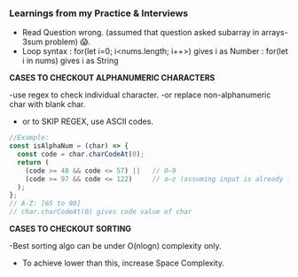 
### Learnings from my Practice & Interviews 

- Read Question wrong. (assumed that question asked subarray in arrays-3sum problem) 😱.
- Loop syntax : for(let i=0; i<nums.length; i++>) gives i as Number
              : for(let i in nums) gives i as String 

**CASES TO CHECKOUT ALPHANUMERIC CHARACTERS**

-use regex to check individual character.
-or replace non-alphanumeric char with blank char.
- or to SKIP REGEX, use ASCII codes.

```js
//Example:
const isAlphaNum = (char) => {
  const code = char.charCodeAt(0);
  return (
    (code >= 48 && code <= 57) ||   // 0–9
    (code >= 97 && code <= 122)     // a–z (assuming input is already lowercased)
  );
};
// A-Z: [65 to 90]
// char.charCodeAt(0) gives code value of char
```

**CASES TO CHECKOUT SORTING**

-Best sorting algo can be under O(nlogn) complexity only.
- To achieve lower than this, increase Space Complexity.